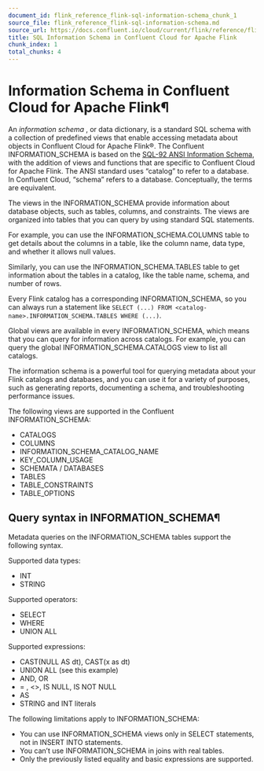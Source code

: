 ```yaml
---
document_id: flink_reference_flink-sql-information-schema_chunk_1
source_file: flink_reference_flink-sql-information-schema.md
source_url: https://docs.confluent.io/cloud/current/flink/reference/flink-sql-information-schema.html
title: SQL Information Schema in Confluent Cloud for Apache Flink
chunk_index: 1
total_chunks: 4
---
```


# Information Schema in Confluent Cloud for Apache Flink¶

An _information schema_ , or data dictionary, is a standard SQL schema with a collection of predefined views that enable accessing metadata about objects in Confluent Cloud for Apache Flink®. The Confluent INFORMATION_SCHEMA is based on the [SQL-92 ANSI Information Schema](https://datacadamia.com/data/type/relation/sql/information_schema), with the addition of views and functions that are specific to Confluent Cloud for Apache Flink. The ANSI standard uses “catalog” to refer to a database. In Confluent Cloud, “schema” refers to a database. Conceptually, the terms are equivalent.

The views in the INFORMATION_SCHEMA provide information about database objects, such as tables, columns, and constraints. The views are organized into tables that you can query by using standard SQL statements.

For example, you can use the INFORMATION_SCHEMA.COLUMNS table to get details about the columns in a table, like the column name, data type, and whether it allows null values.

Similarly, you can use the INFORMATION_SCHEMA.TABLES table to get information about the tables in a catalog, like the table name, schema, and number of rows.

Every Flink catalog has a corresponding INFORMATION_SCHEMA, so you can always run a statement like `SELECT (...) FROM <catalog-name>.INFORMATION_SCHEMA.TABLES WHERE (...)`.

Global views are available in every INFORMATION_SCHEMA, which means that you can query for information across catalogs. For example, you can query the global INFORMATION_SCHEMA.CATALOGS view to list all catalogs.

The information schema is a powerful tool for querying metadata about your Flink catalogs and databases, and you can use it for a variety of purposes, such as generating reports, documenting a schema, and troubleshooting performance issues.

The following views are supported in the Confluent INFORMATION_SCHEMA:

  * CATALOGS
  * COLUMNS
  * INFORMATION_SCHEMA_CATALOG_NAME
  * KEY_COLUMN_USAGE
  * SCHEMATA / DATABASES
  * TABLES
  * TABLE_CONSTRAINTS
  * TABLE_OPTIONS

## Query syntax in INFORMATION_SCHEMA¶

Metadata queries on the INFORMATION_SCHEMA tables support the following syntax.

Supported data types:

  * INT
  * STRING

Supported operators:

  * SELECT
  * WHERE
  * UNION ALL

Supported expressions:

  * CAST(NULL AS dt), CAST(x as dt)
  * UNION ALL (see this example)
  * AND, OR
  * = , <>, IS NULL, IS NOT NULL
  * AS
  * STRING and INT literals

The following limitations apply to INFORMATION_SCHEMA:

  * You can use INFORMATION_SCHEMA views only in SELECT statements, not in INSERT INTO statements.
  * You can’t use INFORMATION_SCHEMA in joins with real tables.
  * Only the previously listed equality and basic expressions are supported.
